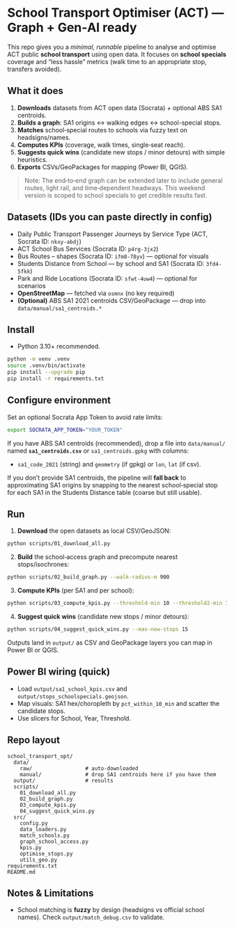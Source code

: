 # School Transport Optimiser (ACT) — Graph + Gen‑AI ready

This repo gives you a *minimal, runnable* pipeline to analyse and optimise ACT public **school transport** using open data.
It focuses on **school specials** coverage and “less hassle” metrics (walk time to an appropriate stop, transfers avoided).

## What it does

1. **Downloads** datasets from ACT open data (Socrata) + optional ABS SA1 centroids.
2. **Builds a graph**: SA1 origins ↔ walking edges ↔ school-special stops.
3. **Matches** school‑special routes to schools via fuzzy text on headsigns/names.
4. **Computes KPIs** (coverage, walk times, single‑seat reach).
5. **Suggests quick wins** (candidate new stops / minor detours) with simple heuristics.
6. **Exports** CSVs/GeoPackages for mapping (Power BI, QGIS).

> Note: The end‑to‑end graph can be extended later to include general routes, light rail, and time‑dependent headways. This weekend version is scoped to school specials to get credible results fast.

## Datasets (IDs you can paste directly in config)

- Daily Public Transport Passenger Journeys by Service Type (ACT, Socrata ID: `nkxy-abdj`)
- ACT School Bus Services (Socrata ID: `p4rg-3jx2`)
- Bus Routes – shapes (Socrata ID: `ifm8-78yv`) — optional for visuals
- Students Distance from School — by school and SA1 (Socrata ID: `3fd4-5fkk`)
- Park and Ride Locations (Socrata ID: `sfwt-4uw4`) — optional for scenarios
- **OpenStreetMap** — fetched via `osmnx` (no key required)
- **(Optional)** ABS SA1 2021 centroids CSV/GeoPackage — drop into `data/manual/sa1_centroids.*`

## Install

- Python 3.10+ recommended.

```bash
python -m venv .venv
source .venv/bin/activate
pip install --upgrade pip
pip install -r requirements.txt
```

## Configure environment

Set an optional Socrata App Token to avoid rate limits:

```bash
export SOCRATA_APP_TOKEN="YOUR_TOKEN"
```

If you have ABS SA1 centroids (recommended), drop a file into `data/manual/` named **`sa1_centroids.csv`** or `sa1_centroids.gpkg` with columns:
- `sa1_code_2021` (string) and `geometry` (if gpkg) or `lon`, `lat` (if csv).

If you don’t provide SA1 centroids, the pipeline will **fall back** to approximating SA1 origins by snapping to the nearest school‑special stop for each SA1 in the Students Distance table (coarse but still usable).

## Run

1) **Download** the open datasets as local CSV/GeoJSON:

```bash
python scripts/01_download_all.py
```

2) **Build** the school‑access graph and precompute nearest stops/isochrones:

```bash
python scripts/02_build_graph.py --walk-radius-m 900
```

3) **Compute KPIs** (per SA1 and per school):

```bash
python scripts/03_compute_kpis.py --threshold-min 10 --threshold2-min 15
```

4) **Suggest quick wins** (candidate new stops / minor detours):

```bash
python scripts/04_suggest_quick_wins.py --max-new-stops 15
```

Outputs land in `output/` as CSV and GeoPackage layers you can map in Power BI or QGIS.

## Power BI wiring (quick)

- Load `output/sa1_school_kpis.csv` and `output/stops_schoolspecials.geojson`.
- Map visuals: SA1 hex/choropleth by `pct_within_10_min` and scatter the candidate stops.
- Use slicers for School, Year, Threshold.

## Repo layout

```
school_transport_opt/
  data/
    raw/                 # auto‑downloaded
    manual/              # drop SA1 centroids here if you have them
  output/                # results
  scripts/
    01_download_all.py
    02_build_graph.py
    03_compute_kpis.py
    04_suggest_quick_wins.py
  src/
    config.py
    data_loaders.py
    match_schools.py
    graph_school_access.py
    kpis.py
    optimise_stops.py
    utils_geo.py
requirements.txt
README.md
```

## Notes & Limitations

- School matching is **fuzzy** by design (headsigns vs official school names). Check `output/match_debug.csv` to validate.
